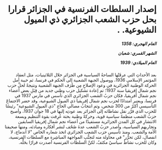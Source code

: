 <h1 dir="rtl">إصدار السلطات الفرنسية في الجزائر قرارا بحل حزب الشعب الجزائري ذي الميول الشيوعية. .</h1>

<h5 dir="rtl">العام الهجري:  1358

الشهر القمري: شعبان

العام الميلادي: 1939</h5>

<p dir="rtl">بعد الأحداثِ التي عرفَتْها الساحةُ السياسية في الجزائر خلال الثلاثينيات، مثل انعقاد المؤتمر الإسلامي 1936، ووصول الجبهة الشعبية إلى الحكم في فرنسا، ثم خيبة أمل الحركة الوطنية الجزائرية في وعود الإصلاحِ مِن طَرَف الجبهة الشعبية ونتيجةً لحلِّ حزب نجم شمال إفريقيا سنة 1937؛ تم إعادة تشكيل حزب وطني جديد من قِبَلِ بعض أعضاء نجم شمال أفريقيا، فكان حزبُ الشعب الجزائري الذي تأسس في مارس 1937 في فرنسا، ويعتبر امتدادًا لحزب نجم شمال إفريقيا ذي الميول الشيوعية، وقد حضر الاجتماعَ التأسيسي أكثَرُ من 300 شخص، وتم انتخابُ مصالي الحاج "ذي الميول الشيوعية" رئيسًا للحزب الذي قرَّر نقل نشاطاته إلى الجزائر بعد عودتِه إليها في 18 جوان 1937، وأصبح حزبُ الشعب منظمةً سياسية قوية، وحركةً وطنية بحتة عُرِفت بقوة التنظيم وبسعة الانتشارِ في كل المدن الجزائرية مستفيدًا من أعضاء نجم شمال إفريقيا السابقين وتجاربهم السياسية، وأصدر حزبُ الشعب عدةَ صُحُف لنشر أفكاره ومبادئه، ومنها صحيفتا الأمة والشعب. ومنذ تأسيس حزب الشعب الجزائري اتخذ شعاره الخاص "لا اندماج، لا انفصال، لكن تحرُّر" في محاولة منه لتجنُّبِ المواجهة المباشِرة مع السلطات الفرنسية، وكان للحزب نشاطٌ سياسيٌ مكثفٌ، لكنَّ السلطات الفرنسية أصدرت قرارًا بحَلِّه.</p></br>
